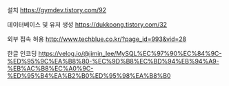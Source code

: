 

설치
https://gymdev.tistory.com/92

데이터베이스 및 유저 생성
https://dukkoong.tistory.com/32

외부 접속 허용
http://www.techblue.co.kr/?page_id=993&vid=28

한글 인코딩
https://velog.io/@jimin_lee/MySQL%EC%97%90%EC%84%9C-%ED%95%9C%EA%B8%80-%EC%9D%B8%EC%BD%94%EB%94%A9-%EB%AC%B8%EC%A0%9C-%ED%95%B4%EA%B2%B0%ED%95%98%EA%B8%B0
